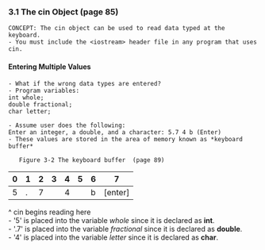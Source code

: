 ### 3.1 The cin Object (page 85)
    CONCEPT: The cin object can be used to read data typed at the keyboard.
    - You must include the <iostream> header file in any program that uses cin.    
    
#### Entering Multiple Values  
    - What if the wrong data types are entered?  
    - Program variables:  
    int whole;  
    double fractional;  
    char letter;  
    
    - Assume user does the following:  
    Enter an integer, a double, and a character: 5.7 4 b (Enter)
    - These values are stored in the area of memory known as *keyboard buffer*
    
       Figure 3-2 The keyboard buffer  (page 89)  
|0|1|2|3|4|5|6|7|
|--|--|--|--|--|--|--|--|
|5 |. |7 |  |4 |  |b |[enter]|  

 ^
 cin begins reading here   
    - '5'  is placed into the variable *whole* since it is declared as **int**.  
    - '.7' is placed into the variable *fractional* since it is declared as **double**.  
    - '4'  is placed into the variable *letter* since it is declared as **char**.  
    
